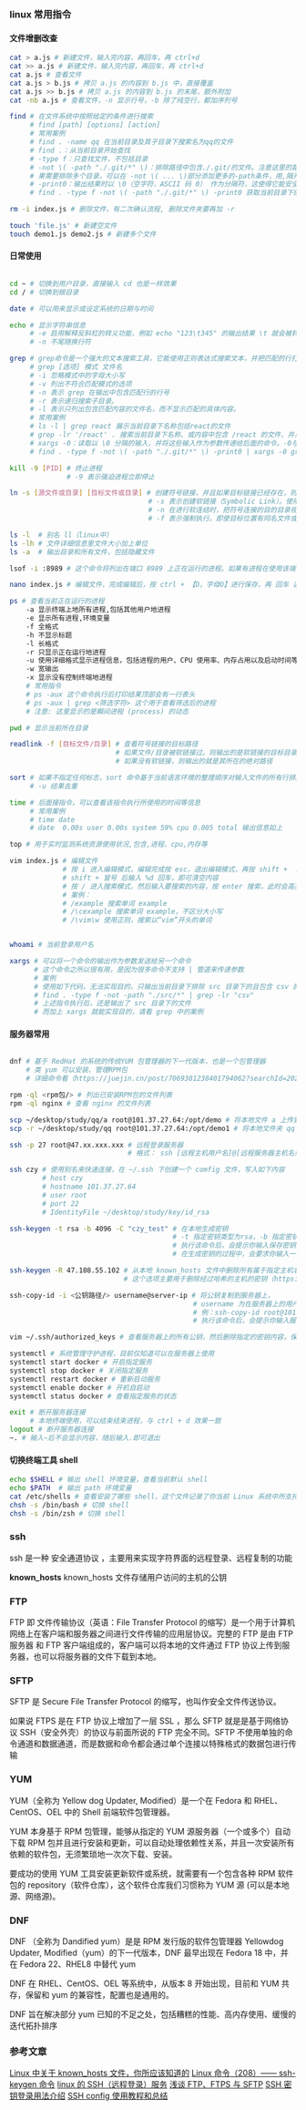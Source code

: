 ### linux 常用指令

#### 文件增删改查

```bash
cat > a.js # 新建文件，输入完内容，再回车，再 ctrl+d
cat >> a.js # 新建文件，输入完内容，再回车，再 ctrl+d
cat a.js # 查看文件
cat a.js > b.js # 拷贝 a.js 的内容到 b.js 中，直接覆盖
cat a.js >> b.js # 拷贝 a.js 的内容到 b.js 的末尾，额外附加
cat -nb a.js # 查看文件，-n 显示行号，-b 除了纯空行，都加序列号

find # 在文件系统中按照给定的条件进行搜索
     # find [path] [options] [action]
     # 常用案例
     # find . -name qq 在当前目录及其子目录下搜索名为qq的文件
     # find .：从当前目录开始查找
     # -type f：只查找文件，不包括目录
     # -not \( -path "./.git/*" \)：排除路径中包含./.git/的文件。注意这里的路径是相对于find命令执行的位置的相对路径
     # 果需要排除多个目录，可以在 -not \( ... \)部分添加更多的-path条件，用,隔开即可。
     # -print0：输出结果时以 \0（空字符，ASCII 码 0） 作为分隔符，这使得它能安全处理包含空格或特殊字符的文件名，加了这个参数后 find 的打印结果不会换行显示了，而是显示在一行里
     # find . -type f -not \( -path "./.git/*" \) -print0 获取当前目录下的所有文件，但是排除 .git 目录下的文件

rm -i index.js # 删除文件，有二次确认流程, 删除文件夹要再加 -r

touch 'file.js' # 新建空文件
touch demo1.js demo2.js # 新建多个文件

```

#### 日常使用

```bash

cd ~ # 切换到用户目录，直接输入 cd 也是一样效果
cd / # 切换到根目录

date # 可以用来显示或设定系统的日期与时间

echo # 显示字符串信息
     # -e 启用解释反斜杠的转义功能，例如 echo "123\t345" 的输出结果 \t 就会被转义为 水平制表符(是一种在计算机上进行排版和对齐使用的特殊字符)
     # -n 不尾随换行符

grep # grep命令是一个强大的文本搜索工具，它能使用正则表达式搜索文本，并把匹配的行打印出来
     # grep [选项] 模式 文件名
     # -i 忽略模式中的字母大小写
     # -v 列出不符合匹配模式的选项
     # -n 表示 grep 在输出中包含匹配行的行号
     # -r 表示递归搜索子目录。
     # -l 表示只列出包含匹配内容的文件名，而不显示匹配的具体内容。
     # 常用案例
     # ls -l | grep react 展示当前目录下名称包括react的文件
     # grep -lr '/react' . 搜索当前目录下名称、或内容中包含 /react 的文件，并只展示匹配的文件名
     # xargs -0：读取以 \0 分隔的输入，并将这些输入作为参数传递给后面的命令。-0与find的-print0配合使用，避免了因文件名中含空格等问题导致的错误
     # find . -type f -not \( -path "./.git/*" \) -print0 | xargs -0 grep -lr 'react' 排除当前目录下的 .git 目录下的文件，再搜索其中包含 react 的文件

kill -9 [PID] # 终止进程
              # -9 表示强迫进程立即停止

ln -s [源文件或目录] [目标文件或目录] # 创建符号链接，并且如果目标链接已经存在，则删除它并重新创建
                                  # -s 表示创建软链接（Symbolic Link）。使用该参数，ln 命令会创建一个指向目标文件或目录的符号链接。
                                  # -n 在进行软连结时，把符号连接的目的目录视为一般文件
                                  # -f 表示强制执行。即使目标位置有同名文件或目录存在，也会删除它，并创建一个新的软链接

ls -l  # 别名 ll（linux中）
ls -lh # 文件详细信息里文件大小加上单位
ls -a  # 输出目录和所有文件，包括隐藏文件

lsof -i :8989 # 这个命令将列出在端口 8989 上正在运行的进程。如果有进程在使用该端口，你将看到相关的输出。如果没有输出，表示该端口当前没有被占用。

nano index.js # 编辑文件，完成编辑后，按 ctrl + 【O，字母O】进行保存，再 回车 进行确定，再 ctrl + X 即可退出文本编辑器

ps # 查看当前正在运行的进程
    -a 显示终端上地所有进程,包括其他用户地进程
    -e 显示所有进程,环境变量
    -f 全格式
    -h 不显示标题
    -l 长格式
    -r 只显示正在运行地进程
    -u 使用详细格式显示进程信息，包括进程的用户、CPU 使用率、内存占用以及启动时间等。
    -w 宽输出
    -x 显示没有控制终端地进程
    # 常用指令
    # ps -aux 这个命令执行后打印结果顶部会有一行表头
    # ps -aux | grep <筛选字符> 这个用于查看筛选后的进程
    # 注意: 这里显示的是瞬间进程 (process) 的动态

pwd # 显示当前所在目录

readlink -f [目标文件/目录] # 查看符号链接的目标路径
                          # 如果文件/目录被软链接过。则输出的是软链接的目标目录
                          # 如果没有软链接，则输出的就是其所在的绝对路径

sort # 如果不指定任何标志，sort 命令基于当前语言环境的整理顺序对输入文件的所有行排序。
     # -u 结果去重

time # 后面接指令，可以查看该指令执行所使用的时间等信息
     # 常用案例
     # time date
     # date  0.00s user 0.00s system 59% cpu 0.005 total 输出信息如上

top # 用于实时监测系统资源使用状况,包含,进程、cpu,内存等

vim index.js # 编辑文件
             # 按 i 进入编辑模式，编辑完成按 esc，退出编辑模式，再按 shift + 【冒号，在L右侧】，再输入 wq-保存并退出 q-退出 w-保存
             # shift + 冒号 后输入 %d 回车，即可清空内容
             # 按 / 进入搜索模式，然后输入要搜索的内容，按 enter 搜索，此时会高亮搜索结果，按 n 搜索下一个，按 shift + n 搜索上一个
             # 案例：
             # /example 搜索单词 example
             # /\cexample 搜索单词 example，不区分大小写
             # /\vim\w 使用正则，搜索以“vim”开头的单词


whoami # 当前登录用户名

xargs # 可以将一个命令的输出作为参数发送给另一个命令
      # 这个命令之所以很有用，是因为很多命令不支持 | 管道来传递参数
      # 案例
      # 使用如下代码，无法实现目的，只输出当前目录下排除 src 目录下的且包含 csv 的所有文件
      # find . -type f -not -path "./src/*" | grep -lr "csv"
      # 上述指令执行后，还是输出了 src 目录下的文件
      # 而加上 xargs 就能实现目的，请看 grep 中的案例

```

#### 服务器常用

```bash

dnf # 基于 RedHat 的系统的传统YUM 包管理器的下一代版本，也是一个包管理器
    # 类 yum 可以安装、管理RPM包
    # 详细命令看（https://juejin.cn/post/7069381238401794062?searchId=2023080410043241D14D2387A362644B49）

rpm -ql <rpm包/> # 列出已安装RPM包的文件列表
rpm -ql nginx # 查看 nginx 的文件列表

scp ~/desktop/study/qq/a root@101.37.27.64:/opt/demo # 将本地文件 a 上传到服务器 /opt下，并重命名为 demo
scp -r ~/desktop/study/qq root@101.37.27.64:/opt/demo1 # 将本地文件夹 qq 上传到服务器 /opt下，并重命名为 demo1

ssh -p 27 root@47.xx.xxx.xxx # 远程登录服务器
                             # 格式： ssh [远程主机用户名]@[远程服务器主机名或IP地址] -p port -i <私钥路径>

ssh czy # 使用别名来快速连接，在 ~/.ssh 下创建一个 comfig 文件，写入如下内容
        # host czy
        # hostname 101.37.27.64
        # user root
        # port 22
        # IdentityFile ~/desktop/study/key/id_rsa

ssh-keygen -t rsa -b 4096 -C "czy_test" # 在本地生成密钥
                                        # -t 指定密钥类型为rsa，-b 指定密钥长度为4096位，-C 为注释
                                        # 执行该命令后，会提示你输入保存密钥对的文件名和路径，也可以直接使用默认路径。
                                        # 在生成密钥的过程中，会要求你输入一个密码 passphrase ，这个密码是用来保护你的私钥的，在使用密钥登录的时候需要输入这个密码。

ssh-keygen -R 47.108.55.102 # 从本地 known_hosts 文件中删除所有属于指定主机名的密钥。
                            # 这个选项主要用于删除经过哈希的主机的密钥（https://blog.csdn.net/qq_60575429/article/details/130912351）

ssh-copy-id -i <公钥路径/> username@server-ip # 将公钥复制到服务器上，
                                             # username 为在服务器上的用户名，server-ip 为服务器的IP地址或域名，-i 指定公钥
                                             # 例：ssh-copy-id root@101.37.27.64
                                             # 执行该命令后，会提示你输入服务器的密码。输入正确的密码后，就会将公钥复制到服务器上。

vim ~/.ssh/authorized_keys # 查看服务器上的所有公钥，然后删除指定的密钥内容，保存即可实现密钥删除

systemctl # 系统管理守护进程，目前仅知道可以在服务器上使用
systemctl start docker # 开启指定服务
systemctl stop docker # 关闭指定服务
systemctl restart docker # 重新启动服务
systemctl enable docker # 开机自启动
systemctl status docker # 查看指定服务的状态

exit # 断开服务器连接
     # 本地终端使用，可以结束结束进程，与 ctrl + d 效果一致
logout # 断开服务器连接
~. # 输入~后不会显示内容，随后输入.即可退出

```

#### 切换终端工具 shell

```sh
echo $SHELL # 输出 shell 环境变量，查看当前默认 shell
echo $PATH  # 输出 path 环境变量
cat /etc/shells # 查看安装了哪些 shell，这个文件记录了你当前 Linux 系统中所支持的shell版本，etc 是用来存放系统主要的配置文件
chsh -s /bin/bash # 切换 shell
chsh -s /bin/zsh # 切换 shell
```

### ssh

ssh 是一种 安全通道协议 ，主要用来实现字符界面的远程登录、远程复制的功能

**known_hosts**
known_hosts 文件存储用户访问的主机的公钥

### FTP

FTP 即 文件传输协议（英语：File Transfer Protocol 的缩写）是一个用于计算机网络上在客户端和服务器之间进行文件传输的应用层协议。完整的 FTP 是由 FTP 服务器 和 FTP 客户端组成的，客户端可以将本地的文件通过 FTP 协议上传到服务器，也可以将服务器的文件下载到本地。

### SFTP

SFTP 是 Secure File Transfer Protocol 的缩写，也叫作安全文件传送协议。

如果说 FTPS 是在 FTP 协议上增加了一层 SSL ，那么 SFTP 就是是基于网络协议 SSH（安全外壳）的协议与前面所说的 FTP 完全不同。SFTP 不使用单独的命令通道和数据通道，而是数据和命令都会通过单个连接以特殊格式的数据包进行传输

### YUM

YUM（全称为 Yellow dog Updater, Modified）是一个在 Fedora 和 RHEL、CentOS、OEL 中的 Shell 前端软件包管理器。

YUM 本身基于 RPM 包管理，能够从指定的 YUM 源服务器（一个或多个）自动下载 RPM 包并且进行安装和更新，可以自动处理依赖性关系，并且一次安装所有依赖的软件包，无须繁琐地一次次下载、安装。

要成功的使用 YUM 工具安装更新软件或系统，就需要有一个包含各种 RPM 软件包的 repository（软件仓库），这个软件仓库我们习惯称为 YUM 源 (可以是本地源、网络源)。

### DNF

DNF （全称为 Dandified yum）是是 RPM 发行版的软件包管理器 Yellowdog Updater, Modified（yum）的下一代版本，DNF 最早出现在 Fedora 18 中，并在 Fedora 22、RHEL8 中替代 yum

DNF 在 RHEL、CentOS、OEL 等系统中，从版本 8 开始出现，目前和 YUM 共存，保留和 yum 的兼容性，配置也是通用的。

DNF 旨在解决部分 yum 已知的不足之处，包括糟糕的性能、高内存使用、缓慢的迭代拓扑排序

### 参考文章

[Linux 中关于 known_hosts 文件，你所应该知道的](https://blog.csdn.net/yaxuan88521/article/details/127683553)
[Linux 命令（208）—— ssh-keygen 命令](https://blog.csdn.net/K346K346/article/details/128167442)
[linux 的 SSH（远程登录）服务](https://blog.csdn.net/m0_71521555/article/details/125896994)
[浅谈 FTP、FTPS 与 SFTP](https://juejin.cn/post/6868074736803708936)
[SSH 密钥登录用法介绍](https://www.python100.com/html/I59ZI3O9U92T.html)
[SSH config 使用教程和总结](https://zhuanlan.zhihu.com/p/35922004)
